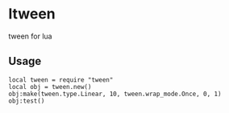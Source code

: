 # ltween
tween for lua

## Usage
```
local tween = require "tween"
local obj = tween.new()
obj:make(tween.type.Linear, 10, tween.wrap_mode.Once, 0, 1)
obj:test()
```
